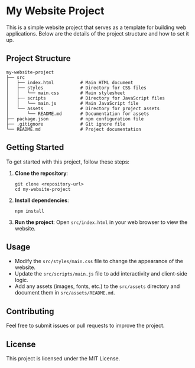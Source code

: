 # My Website Project

This is a simple website project that serves as a template for building web applications. Below are the details of the project structure and how to set it up.

## Project Structure

```
my-website-project
├── src
│   ├── index.html          # Main HTML document
│   ├── styles              # Directory for CSS files
│   │   └── main.css        # Main stylesheet
│   ├── scripts             # Directory for JavaScript files
│   │   └── main.js         # Main JavaScript file
│   └── assets              # Directory for project assets
│       └── README.md       # Documentation for assets
├── package.json            # npm configuration file
├── .gitignore              # Git ignore file
└── README.md               # Project documentation
```

## Getting Started

To get started with this project, follow these steps:

1. **Clone the repository**:
   ```
   git clone <repository-url>
   cd my-website-project
   ```

2. **Install dependencies**:
   ```
   npm install
   ```

3. **Run the project**:
   Open `src/index.html` in your web browser to view the website.

## Usage

- Modify the `src/styles/main.css` file to change the appearance of the website.
- Update the `src/scripts/main.js` file to add interactivity and client-side logic.
- Add any assets (images, fonts, etc.) to the `src/assets` directory and document them in `src/assets/README.md`.

## Contributing

Feel free to submit issues or pull requests to improve the project.

## License

This project is licensed under the MIT License.